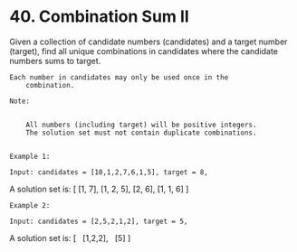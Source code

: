# 40. Combination Sum II

Given a collection of candidate numbers (candidates) and a target number (target),
        find all unique combinations in candidates where the candidate numbers
        sums to target.

    Each number in candidates may only be used once in the
        combination.

    Note:

    
        All numbers (including target) will be positive integers.
        The solution set must not contain duplicate combinations.
    

    Example 1:

    Input: candidates = [10,1,2,7,6,1,5], target = 8,
A solution set is:
[
  [1, 7],
  [1, 2, 5],
  [2, 6],
  [1, 1, 6]
]

    Example 2:

    Input: candidates = [2,5,2,1,2], target = 5,
A solution set is:
[
  [1,2,2],
  [5]
]